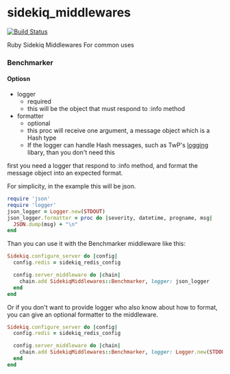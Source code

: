 # sidekiq_middlewares
[![Build Status](https://travis-ci.org/emartech/sidekiq_middlewares.svg?branch=master)](https://travis-ci.org/emartech/sidekiq_middlewares)

Ruby Sidekiq Middlewares For common uses

### Benchmarker

#### Optiosn
* logger
  * required
  * this will be the object that must respond to :info method
* formatter
  * optional
  * this proc will receive one argument, a message object which is a Hash type
  * If the logger can handle Hash messages, such as TwP's [logging](https://github.com/TwP/logging) libary, than you don't need this

first you need a logger that respond to :info method, and format the message object into an expected format.

For simplicity, in the example this will be json.
```ruby
require 'json'
require 'logger'
json_logger = Logger.new(STDOUT)
json_logger.formatter = proc do |severity, datetime, progname, msg|
  JSON.dump(msg) + "\n"
end
```

Than you can use it with the Benchmarker middleware like this:

```ruby
Sidekiq.configure_server do |config|
  config.redis = sidekiq_redis_config

  config.server_middleware do |chain|
    chain.add SidekiqMiddlewares::Benchmarker, logger: json_logger
  end
end
```

Or if you don't want to provide logger who also know about how to format, you can give an optional formatter to the middleware.

```ruby
Sidekiq.configure_server do |config|
  config.redis = sidekiq_redis_config

  config.server_middleware do |chain|
    chain.add SidekiqMiddlewares::Benchmarker, logger: Logger.new(STDOUT), formatter: proc { |m| JSON.dump(m) + "\n" }
  end
end
```
